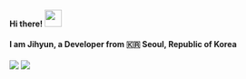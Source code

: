 #### Hi there! <img src="https://raw.githubusercontent.com/MartinHeinz/MartinHeinz/master/wave.gif" width="30px">
#### I am Jihyun, a Developer from :kr: Seoul, Republic of Korea 


<!-- status bar -->
  <img src="https://github-readme-stats.vercel.app/api?username=Frog000&layout=compact&show_icons=true&theme=vue&hide_border=true" />
  <img src="https://github-readme-stats.vercel.app/api/top-langs/?username=Frog000&layout=compact&theme=vue&hide_border=true" />
